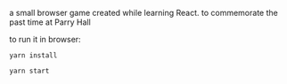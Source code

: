 a small browser game created while learning React.
to commemorate the past time at Parry Hall

to run it in browser: 

`yarn install`


`yarn start`
